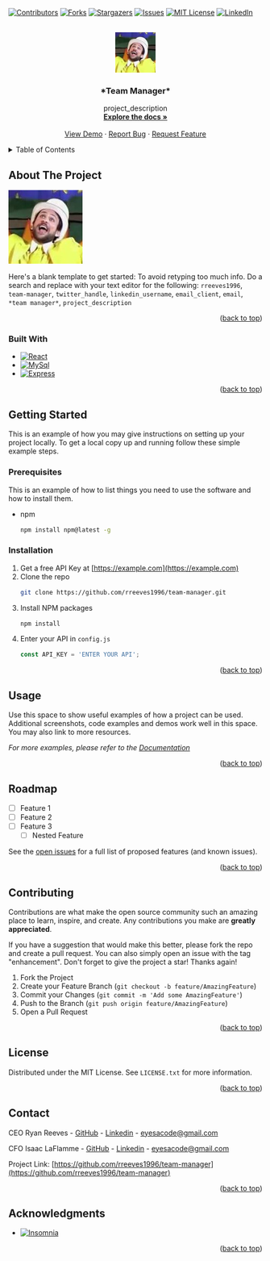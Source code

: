<!-- Improved compatibility of back to top link: See: https://github.com/othneildrew/Best-README-Template/pull/73 -->
<a name="readme-top"></a>



<!-- PROJECT SHIELDS -->
<!-- https://www.markdownguide.org/basic-syntax/#reference-style-links -->
[![Contributors][contributors-shield]][contributors-url]
[![Forks][forks-shield]][forks-url]
[![Stargazers][stars-shield]][stars-url]
[![Issues][issues-shield]][issues-url]
[![MIT License][license-shield]][license-url]
[![LinkedIn][linkedin-shield]][linkedin-url]



<!-- PROJECT LOGO -->
<br />
<div align="center">
  <a href="https://github.com/rreeves1996/team-manager">
    <img src="./assets/images/logo.png" alt="Logo" width="80" height="80">
  </a>

<h3 align="center">*Team Manager*</h3>

  <p align="center">
    project_description
    <br />
    <a href="https://github.com/rreeves1996/team-manager"><strong>Explore the docs »</strong></a>
    <br />
    <br />
    <a href="https://github.com/rreeves1996/team-manager">View Demo</a>
    ·
    <a href="https://github.com/rreeves1996/team-manager/issues">Report Bug</a>
    ·
    <a href="https://github.com/rreeves1996/team-manager/issues">Request Feature</a>
  </p>
</div>



<!-- TABLE OF CONTENTS -->
<details>
  <summary>Table of Contents</summary>
  <ol>
    <li>
      <a href="#about-the-project">About The Project</a>
      <ul>
        <li><a href="#built-with">Built With</a></li>
      </ul>
    </li>
    <li>
      <a href="#getting-started">Getting Started</a>
      <ul>
        <li><a href="#prerequisites">Prerequisites</a></li>
        <li><a href="#installation">Installation</a></li>
      </ul>
    </li>
    <li><a href="#usage">Usage</a></li>
    <li><a href="#roadmap">Roadmap</a></li>
    <li><a href="#contributing">Contributing</a></li>
    <li><a href="#license">License</a></li>
    <li><a href="#contact">Contact</a></li>
    <li><a href="#acknowledgments">Acknowledgments</a></li>
  </ol>
</details>



<!-- ABOUT THE PROJECT -->
## About The Project

[![Product Name Screen Shot][product-screenshot]](https://example.com)

Here's a blank template to get started: To avoid retyping too much info. Do a search and replace with your text editor for the following: `rreeves1996`, `team-manager`, `twitter_handle`, `linkedin_username`, `email_client`, `email`, `*team manager*`, `project_description`

<p align="right">(<a href="#readme-top">back to top</a>)</p>



### Built With

* [![React][React.js]][React-url]
* [![MySql][MySql.com]][MySql-url]
* [![Express][Express.js]][Express-url]

<!-- * [![Next][Next.js]][Next-url] -->
<!-- * [![Vue][Vue.js]][Vue-url] -->
<!-- * [![Angular][Angular.io]][Angular-url] -->
<!-- * [![Svelte][Svelte.dev]][Svelte-url] -->
<!-- * [![Laravel][Laravel.com]][Laravel-url] -->
<!-- * [![Bootstrap][Bootstrap.com]][Bootstrap-url] -->
<!-- * [![JQuery][JQuery.com]][JQuery-url] -->

<p align="right">(<a href="#readme-top">back to top</a>)</p>



<!-- GETTING STARTED -->
## Getting Started

This is an example of how you may give instructions on setting up your project locally.
To get a local copy up and running follow these simple example steps.

### Prerequisites

This is an example of how to list things you need to use the software and how to install them.
* npm
  ```sh
  npm install npm@latest -g
  ```

### Installation

1. Get a free API Key at [https://example.com](https://example.com)
2. Clone the repo
   ```sh
   git clone https://github.com/rreeves1996/team-manager.git
   ```
3. Install NPM packages
   ```sh
   npm install
   ```
4. Enter your API in `config.js`
   ```js
   const API_KEY = 'ENTER YOUR API';
   ```

<p align="right">(<a href="#readme-top">back to top</a>)</p>



<!-- USAGE EXAMPLES -->
## Usage

Use this space to show useful examples of how a project can be used. Additional screenshots, code examples and demos work well in this space. You may also link to more resources.

_For more examples, please refer to the [Documentation](https://example.com)_

<p align="right">(<a href="#readme-top">back to top</a>)</p>



<!-- ROADMAP -->
## Roadmap

- [ ] Feature 1
- [ ] Feature 2
- [ ] Feature 3
    - [ ] Nested Feature

See the [open issues](https://github.com/rreeves1996/team-manager/issues) for a full list of proposed features (and known issues).

<p align="right">(<a href="#readme-top">back to top</a>)</p>



<!-- CONTRIBUTING -->
## Contributing

Contributions are what make the open source community such an amazing place to learn, inspire, and create. Any contributions you make are **greatly appreciated**.

If you have a suggestion that would make this better, please fork the repo and create a pull request. You can also simply open an issue with the tag "enhancement".
Don't forget to give the project a star! Thanks again!

1. Fork the Project
2. Create your Feature Branch (`git checkout -b feature/AmazingFeature`)
3. Commit your Changes (`git commit -m 'Add some AmazingFeature'`)
4. Push to the Branch (`git push origin feature/AmazingFeature`)
5. Open a Pull Request

<p align="right">(<a href="#readme-top">back to top</a>)</p>



<!-- LICENSE -->
## License

Distributed under the MIT License. See `LICENSE.txt` for more information.

<p align="right">(<a href="#readme-top">back to top</a>)</p>



<!-- CONTACT -->
## Contact
CEO
Ryan Reeves - [GitHub](https://github.com/rreeves1996) - [Linkedin](www.linkedin.com/in/rreevesdev/) - eyesacode@gmail.com

CFO
Isaac LaFlamme - [GitHub](https://github.com/EyesackEl) - [Linkedin](https://www.linkedin.com/in/isaac-laflamme-12321a234/) - eyesacode@gmail.com

Project Link: [https://github.com/rreeves1996/team-manager](https://github.com/rreeves1996/team-manager)

<p align="right">(<a href="#readme-top">back to top</a>)</p>



<!-- ACKNOWLEDGMENTS -->
## Acknowledgments

* [![Insomnia][Insomnia.rest]][Insomnia-url]

<p align="right">(<a href="#readme-top">back to top</a>)</p>



<!-- MARKDOWN LINKS & IMAGES -->
<!--* https://github.com/Ileriayo/markdown-badges -->
[contributors-shield]: https://img.shields.io/github/contributors/rreeves1996/team-manager.svg?style=for-the-badge
[contributors-url]: https://github.com/rreeves1996/team-manager/graphs/contributors
[forks-shield]: https://img.shields.io/github/forks/rreeves1996/team-manager.svg?style=for-the-badge
[forks-url]: https://github.com/rreeves1996/team-manager/network/members
[stars-shield]: https://img.shields.io/github/stars/rreeves1996/team-manager.svg?style=for-the-badge
[stars-url]: https://github.com/rreeves1996/team-manager/stargazers
[issues-shield]: https://img.shields.io/github/issues/rreeves1996/team-manager.svg?style=for-the-badge
[issues-url]: https://github.com/rreeves1996/team-manager/issues
[license-shield]: https://img.shields.io/github/license/rreeves1996/team-manager.svg?style=for-the-badge
[license-url]: https://github.com/rreeves1996/team-manager/blob/master/LICENSE.txt
[linkedin-shield]: https://img.shields.io/badge/-LinkedIn-black.svg?style=for-the-badge&logo=linkedin&colorB=555
[linkedin-url]: https://linkedin.com/in/linkedin_username
[product-screenshot]: assets/images/screenshot.png
[MySql.com]: https://img.shields.io/badge/mysql-%2300f.svg?style=for-the-badge&logo=mysql&logoColor=white
[MySql-url]: https://www.mysql.com
[Express.js]: https://img.shields.io/badge/express.js-%23404d59.svg?style=for-the-badge&logo=express&logoColor=%2361DAFB
[Express-url]: https://expressjs.com/
[React.js]: https://img.shields.io/badge/React-20232A?style=for-the-badge&logo=react&logoColor=61DAFB
[React-url]: https://reactjs.org/
[Insomnia.rest]: https://img.shields.io/badge/Insomnia-black?style=for-the-badge&logo=insomnia&logoColor=5849BE
[Insomnia-url]: https://insomnia.rest/products/insomnia

<!-- [Next.js]: https://img.shields.io/badge/next.js-000000?style=for-the-badge&logo=nextdotjs&logoColor=white
[Next-url]: https://nextjs.org/
[Vue.js]: https://img.shields.io/badge/Vue.js-35495E?style=for-the-badge&logo=vuedotjs&logoColor=4FC08D
[Vue-url]: https://vuejs.org/
[Angular.io]: https://img.shields.io/badge/Angular-DD0031?style=for-the-badge&logo=angular&logoColor=white
[Angular-url]: https://angular.io/
[Svelte.dev]: https://img.shields.io/badge/Svelte-4A4A55?style=for-the-badge&logo=svelte&logoColor=FF3E00
[Svelte-url]: https://svelte.dev/
[Laravel.com]: https://img.shields.io/badge/Laravel-FF2D20?style=for-the-badge&logo=laravel&logoColor=white
[Laravel-url]: https://laravel.com
[Bootstrap.com]: https://img.shields.io/badge/Bootstrap-563D7C?style=for-the-badge&logo=bootstrap&logoColor=white
[Bootstrap-url]: https://getbootstrap.com
[JQuery.com]: https://img.shields.io/badge/jQuery-0769AD?style=for-the-badge&logo=jquery&logoColor=white
[JQuery-url]: https://jquery.com  -->